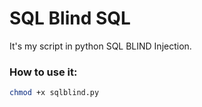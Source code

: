 # SQL Blind SQL 
It's my script in python SQL BLIND Injection. 

### How to use it: 
```sh
chmod +x sqlblind.py
```

